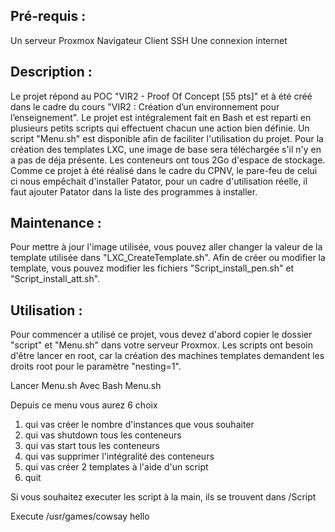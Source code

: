 ## Pré-requis :
Un serveur Proxmox Navigateur Client SSH
Une connexion internet

## Description :
Le projet répond au POC "VIR2 - Proof Of Concept [55 pts]" et à été créé dans le cadre du cours "VIR2 : Création d’un environnement pour l’enseignement". Le projet est intégralement fait en Bash et est reparti en plusieurs petits scripts qui effectuent chacun une action bien définie. Un script "Menu.sh" est disponible afin de faciliter l'utilisation du projet. Pour la création des templates LXC, une image de base sera téléchargée s'il n'y en a pas de déja présente. Les conteneurs ont tous 2Go d'espace de stockage. Comme ce projet à été réalisé dans le cadre du CPNV, le pare-feu de celui ci nous empêchait d'installer Patator, pour un cadre d'utilisation réelle, il faut ajouter Patator dans la liste des programmes à installer.

## Maintenance :
Pour mettre à jour l'image utilisée, vous pouvez aller changer la valeur de la template utilisée dans "LXC_CreateTemplate.sh". Afin de créer ou modifier la template, vous pouvez modifier les fichiers "Script_install_pen.sh" et "Script_install_att.sh".

## Utilisation :
Pour commencer a utilisé ce projet, vous devez d'abord copier le dossier "script" et "Menu.sh" dans votre serveur Proxmox. Les scripts ont besoin d'être lancer en root, car la création des machines templates demandent les droits root pour le paramètre "nesting=1". 

Lancer Menu.sh
Avec 
Bash Menu.sh

Depuis ce menu vous aurez 6 choix

1. qui vas créer le nombre d'instances que vous souhaiter  
1. qui vas shutdown tous les conteneurs  
1. qui vas start tous les conteneurs  
1. qui vas supprimer l'intégralité des conteneurs  
1. qui vas créer 2 templates à l'aide d'un script   
1. quit  

Si vous souhaitez executer les script à la main, ils se trouvent dans /Script 


Execute /usr/games/cowsay hello
